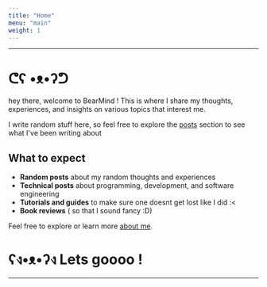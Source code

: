```yaml
---
title: "Home"
menu: "main"
weight: 1
---
```


---
# ᕦʕ •ᴥ•ʔᕤ 
hey there, welcome to BearMind !
This is where I share my thoughts, experiences, and insights on various topics that interest me.

I write random stuff here, so feel free to explore the [posts](/posts/) section to see what I've been writing about

## What to expect
- **Random posts** about my random thoughts and experiences
- **Technical posts** about programming, development, and software engineering
- **Tutorials and guides** to make sure one doesnt get lost like I did :<
- **Book reviews** ( so that I sound fancy :D)

Feel free to explore or learn more [about me](/about/).

# ʕง•ᴥ•ʔง Lets goooo !

---
